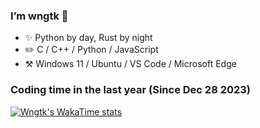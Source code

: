 ### I’m wngtk 👋

- ✨ Python by day, Rust by night
- ✏️  C / C++ / Python / JavaScript
- ⚒️ Windows 11 / Ubuntu / VS Code / Microsoft Edge

### Coding time in the last year (Since Dec 28 2023)

[![Wngtk's WakaTime stats](https://github-readme-stats.vercel.app/api/wakatime?username=@wngtk)](https://github.com/anuraghazra/github-readme-stats)

<!---
wngtk/wngtk is a ✨ special ✨ repository because its `README.md` (this file) appears on your GitHub profile.
You can click the Preview link to take a look at your changes.
--->
